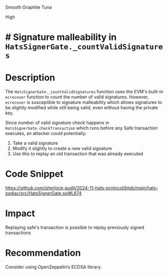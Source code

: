 Smooth Graphite Tuna

High

# # Signature malleability in `HatsSignerGate._countValidSignatures`

# Description

The `HatsSignerGate._countValidSignatures` function uses the EVM's built-in `ecrecover` function to count the number of valid signatures. However, `ecrecover` is susceptible to signature malleability which allows signatures to be slightly modified while still being valid, even without having the private key.

Since number of valid signature check happens in `HatsSignerGate.checkTransaction` which runs before any Safe transaction executes, an attacker could potentially:

1. Take a valid signature
2. Modify it slightly to create a new valid signature
3. Use this to replay an old transaction that was already executed

# Code Snippet

https://github.com/sherlock-audit/2024-11-hats-protocol/blob/main/hats-zodiac/src/HatsSignerGate.sol#L674

# Impact

Replaying safe's transaction is possible to replay previously signed transactions

# Recommendation

Consider using OpenZeppelin’s ECDSA library.
